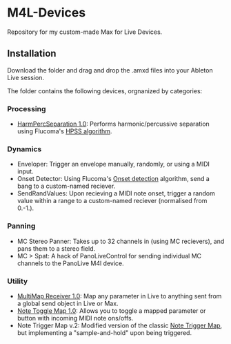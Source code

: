 # M4L-Devices
Repository for my custom-made Max for Live Devices.

## Installation

Download the folder and drag and drop the .amxd files into your Ableton Live session. 

The folder contains the following devices, orgnanized by categories:

### Processing

- [HarmPercSeparation 1.0](https://maxforlive.com/library/device/7920/harmpercseparation): Performs harmonic/percussive separation using Flucoma's [HPSS algorithm](https://learn.flucoma.org/reference/hpss/).

### Dynamics

- Enveloper: Trigger an envelope manually, randomly, or using a MIDI input.
- Onset Detector: Using Flucoma's [Onset detection](https://learn.flucoma.org/reference/onsetslice/) algorithm, send a bang to a custom-named reciever. 
- SendRandValues: Upon recieving a MIDI note onset, trigger a random value within a range to a custom-named reciever (normalised from 0.-1.). 

### Panning

- MC Stereo Panner: Takes up to 32 channels in (using MC recievers), and pans them to a stereo field.
- MC > Spat: A hack of PanoLiveControl for sending individual MC channels to the PanoLive M4l device.

### Utility

- [MultiMap Receiver 1.0](https://maxforlive.com/library/device/8060/multimap-receiver): Map any parameter in Live to anything sent from a global send object in Live or Max.
- [Note Toggle Map 1.0](https://maxforlive.com/library/device/8074/note-toggle-map): Allows you to toggle a mapped parameter or button with incoming MIDI note ons/offs.
- Note Trigger Map v.2: Modified version of the classic [Note Trigger Map](https://maxforlive.com/library/device/7056/note-trigger-map	), but implementing a "sample-and-hold" upon being triggered.

